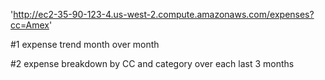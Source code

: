 'http://ec2-35-90-123-4.us-west-2.compute.amazonaws.com/expenses?cc=Amex'

#1 expense trend month over month


#2 expense breakdown by CC and category over each last 3 months

